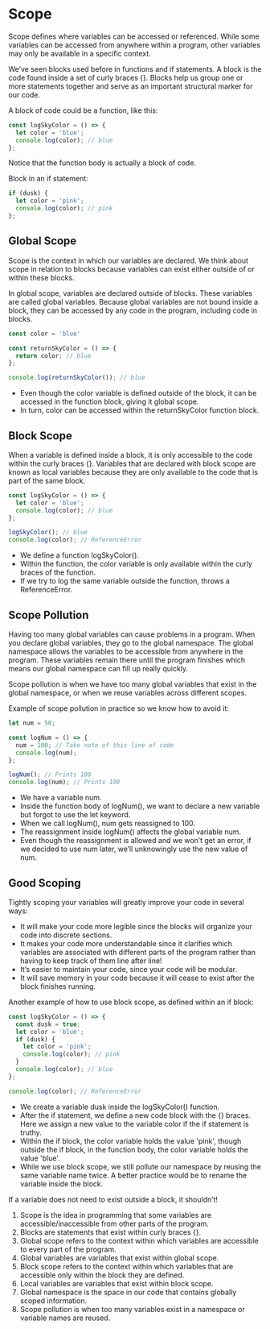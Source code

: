 # Scope

Scope defines where variables can be accessed or referenced. While some variables can be accessed from anywhere within a program, other variables may only be available in a specific context.

We’ve seen blocks used before in functions and if statements. A block is the code found inside a set of curly braces {}. Blocks help us group one or more statements together and serve as an important structural marker for our code.

A block of code could be a function, like this:

```js
const logSkyColor = () => {
  let color = 'blue'; 
  console.log(color); // blue 
};
```

Notice that the function body is actually a block of code.

Block in an if statement:

```js
if (dusk) {
  let color = 'pink';
  console.log(color); // pink
};
```

## Global Scope

Scope is the context in which our variables are declared. We think about scope in relation to blocks because variables can exist either outside of or within these blocks.

In global scope, variables are declared outside of blocks. These variables are called global variables. Because global variables are not bound inside a block, they can be accessed by any code in the program, including code in blocks.

```js
const color = 'blue'

const returnSkyColor = () => {
  return color; // blue 
};

console.log(returnSkyColor()); // blue
```

- Even though the color variable is defined outside of the block, it can be accessed in the function block, giving it global scope.
- In turn, color can be accessed within the returnSkyColor function block.

## Block Scope

When a variable is defined inside a block, it is only accessible to the code within the curly braces {}. Variables that are declared with block scope are known as local variables because they are only available to the code that is part of the same block.

```js
const logSkyColor = () => {
  let color = 'blue'; 
  console.log(color); // blue 
};

logSkyColor(); // blue 
console.log(color); // ReferenceError
```

- We define a function logSkyColor().
- Within the function, the color variable is only available within the curly braces of the function.
- If we try to log the same variable outside the function, throws a ReferenceError.

## Scope Pollution

Having too many global variables can cause problems in a program. When you declare global variables, they go to the global namespace. The global namespace allows the variables to be accessible from anywhere in the program. These variables remain there until the program finishes which means our global namespace can fill up really quickly.

Scope pollution is when we have too many global variables that exist in the global namespace, or when we reuse variables across different scopes.

Example of scope pollution in practice so we know how to avoid it:

```js
let num = 50;

const logNum = () => {
  num = 100; // Take note of this line of code
  console.log(num);
};

logNum(); // Prints 100
console.log(num); // Prints 100
```

- We have a variable num.
- Inside the function body of logNum(), we want to declare a new variable but forgot to use the let keyword.
- When we call logNum(), num gets reassigned to 100.
- The reassignment inside logNum() affects the global variable num.
- Even though the reassignment is allowed and we won’t get an error, if we decided to use num later, we’ll unknowingly use the new value of num.

## Good Scoping

Tightly scoping your variables will greatly improve your code in several ways:

- It will make your code more legible since the blocks will organize your code into discrete sections.
- It makes your code more understandable since it clarifies which variables are associated with different parts of the program rather than having to keep track of them line after line!
- It’s easier to maintain your code, since your code will be modular.
- It will save memory in your code because it will cease to exist after the block finishes running.

Another example of how to use block scope, as defined within an if block:

```js
const logSkyColor = () => {
  const dusk = true;
  let color = 'blue'; 
  if (dusk) {
    let color = 'pink';
    console.log(color); // pink
  }
  console.log(color); // blue 
};

console.log(color); // ReferenceError
```

- We create a variable dusk inside the logSkyColor() function.
- After the if statement, we define a new code block with the {} braces. Here we assign a new value to the variable color if the if statement is truthy.
- Within the if block, the color variable holds the value 'pink', though outside the if block, in the function body, the color variable holds the value 'blue'.
- While we use block scope, we still pollute our namespace by reusing the same variable name twice. A better practice would be to rename the variable inside the block.

If a variable does not need to exist outside a block, it shouldn’t!

1. Scope is the idea in programming that some variables are accessible/inaccessible from other parts of the program.
1. Blocks are statements that exist within curly braces {}.
1. Global scope refers to the context within which variables are accessible to every part of the program.
1. Global variables are variables that exist within global scope.
1. Block scope refers to the context within which variables that are accessible only within the block they are defined.
1. Local variables are variables that exist within block scope.
1. Global namespace is the space in our code that contains globally scoped information.
1. Scope pollution is when too many variables exist in a namespace or variable names are reused.